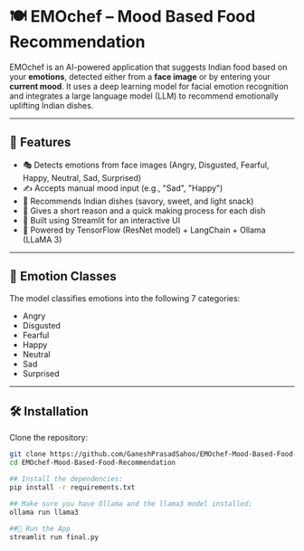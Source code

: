 # 🍽️ EMOchef – Mood Based Food Recommendation

EMOchef is an AI-powered application that suggests Indian food based on your **emotions**, detected either from a **face image** or by entering your **current mood**. It uses a deep learning model for facial emotion recognition and integrates a large language model (LLM) to recommend emotionally uplifting Indian dishes.

---

## 🌟 Features

- 🎭 Detects emotions from face images (Angry, Disgusted, Fearful, Happy, Neutral, Sad, Surprised)
- ✍️ Accepts manual mood input (e.g., "Sad", "Happy")
- 🍛 Recommends Indian dishes (savory, sweet, and light snack)
- 📜 Gives a short reason and a quick making process for each dish
- 💬 Built using Streamlit for an interactive UI
- 🤖 Powered by TensorFlow (ResNet model) + LangChain + Ollama (LLaMA 3)

---

## 📸 Emotion Classes

The model classifies emotions into the following 7 categories:

- Angry  
- Disgusted  
- Fearful  
- Happy  
- Neutral  
- Sad  
- Surprised  

---

## 🛠️ Installation

Clone the repository:

```bash
git clone https://github.com/GaneshPrasadSahoo/EMOchef-Mood-Based-Food-Recommendation.git
cd EMOchef-Mood-Based-Food-Recommendation

## Install the dependencies:
pip install -r requirements.txt

## Make sure you have Ollama and the llama3 model installed:
ollama run llama3

##🚀 Run the App
streamlit run final.py
